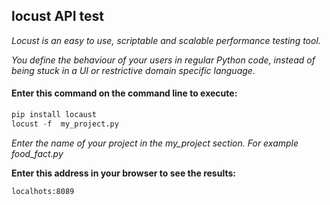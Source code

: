 ## locust API test 


*Locust is an easy to use, scriptable and scalable performance testing tool.*

*You define the behaviour of your users in regular Python code, instead of being stuck in a UI or restrictive domain specific language.*



#### Enter this command on the command line to execute:

```python 
pip install locaust
locust -f  my_project.py
```
_Enter the name of your project in the my_project section._
_For example food_fact.py_

**Enter this address in your browser to see the results:**
```
localhots:8089
```
